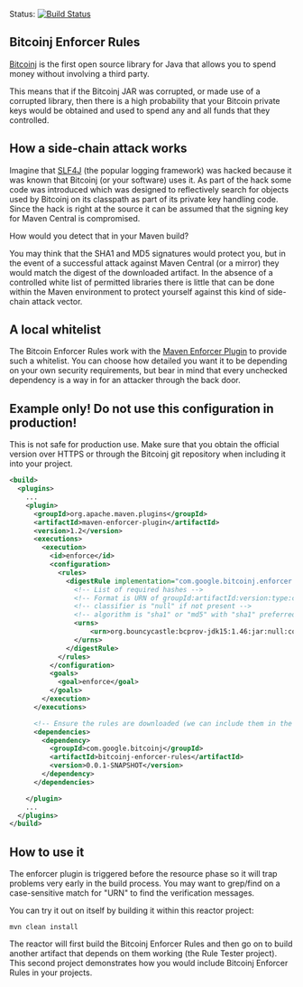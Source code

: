Status: [![Build Status](https://travis-ci.org/gary-rowe/BitcoinjEnforcerRules.png?branch=master)](https://travis-ci.org/gary-rowe/BitcoinjEnforcerRules)

## Bitcoinj Enforcer Rules

[Bitcoinj](https://code.google.com/p/bitcoinj/) is the first open source library for Java that allows you to spend money
without involving a third party.

This means that if the Bitcoinj JAR was corrupted, or made use of a corrupted library, then there is a high probability
that your Bitcoin private keys would be obtained and used to spend any and all funds that they controlled.

## How a side-chain attack works

Imagine that [SLF4J](http://www.slf4j.org/) (the popular logging framework) was hacked because it was known that Bitcoinj (or your software) uses
it. As part of the hack some code was introduced which was designed to reflectively search for objects used by Bitcoinj
on its classpath as part of its private key handling code. Since the hack is right at the source it can be assumed that
the signing key for Maven Central is compromised.

How would you detect that in your Maven build?

You may think that the SHA1 and MD5 signatures would protect you, but in the event of a successful attack against
Maven Central (or a mirror) they would match the digest of the downloaded artifact. In the absence of a controlled white list of
permitted libraries there is little that can be done within the Maven environment to protect yourself against this kind
of side-chain attack vector.

## A local whitelist

The Bitcoin Enforcer Rules work with the [Maven Enforcer Plugin](http://maven.apache.org/enforcer/maven-enforcer-plugin/)
to provide such a whitelist. You can choose how detailed you want it to be depending on your own security requirements,
but bear in mind that every unchecked dependency is a way in for an attacker through the back door.

## Example only! Do not use this configuration in production!

This is not safe for production use. Make sure that you obtain the official version over HTTPS or through the Bitcoinj
git repository when including it into your project.

```xml
<build>
  <plugins>
    ...
    <plugin>
      <groupId>org.apache.maven.plugins</groupId>
      <artifactId>maven-enforcer-plugin</artifactId>
      <version>1.2</version>
      <executions>
        <execution>
          <id>enforce</id>
          <configuration>
            <rules>
              <digestRule implementation="com.google.bitcoinj.enforcer.SHA1SignatureRule">
                <!-- List of required hashes -->
                <!-- Format is URN of groupId:artifactId:version:type:classifier:scope:algorithm:hash -->
                <!-- classifier is "null" if not present -->
                <!-- algorithm is "sha1" or "md5" with "sha1" preferred -->
                <urns>
                    <urn>org.bouncycastle:bcprov-jdk15:1.46:jar:null:compile:sha1:d726ceb2dcc711ef066cc639c12d856128ea1ef1</urn>
                </urns>
              </digestRule>
            </rules>
          </configuration>
          <goals>
            <goal>enforce</goal>
          </goals>
        </execution>
      </executions>

      <!-- Ensure the rules are downloaded (we can include them in the URN whitelist) -->
      <dependencies>
        <dependency>
          <groupId>com.google.bitcoinj</groupId>
          <artifactId>bitcoinj-enforcer-rules</artifactId>
          <version>0.0.1-SNAPSHOT</version>
        </dependency>
      </dependencies>

    </plugin>
    ...
  </plugins>
</build>

```

## How to use it

The enforcer plugin is triggered before the resource phase so it will trap problems very early in the build process.
You may want to grep/find on a case-sensitive match for "URN" to find the verification messages.

You can try it out on itself by building it within this reactor project:

```shell
mvn clean install
```

The reactor will first build the Bitcoinj Enforcer Rules and then go on to build another artifact that depends on them
working (the Rule Tester project). This second project demonstrates how you would include Bitcoinj Enforcer Rules in
 your projects.
